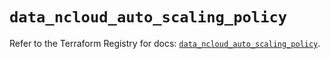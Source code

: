 # `data_ncloud_auto_scaling_policy`

Refer to the Terraform Registry for docs: [`data_ncloud_auto_scaling_policy`](https://registry.terraform.io/providers/navercloudplatform/ncloud/4.0.4/docs/data-sources/auto_scaling_policy).
